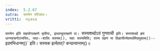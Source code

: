 ```yaml
---
index:  5.2.67
sutra:  सस्येन परिजातः।
vritti:  nyasa
---
```


`सस्येन इति सहयोगलक्षणे तृतीया, इत्थम्भूतलक्षणे वा। `सस्यशब्दोऽयं गुणवाची` इति। सस्यशब्दो ह्रयं धान्यवचनोऽप्यस्ति, यथा--शालिः सस्यम्(), यवाः सस्यमिति; तस्य ग्रहणं मा विज्ञायीत्येवमर्थमिदमुक्तम्()--`इदमभिधानम्()` इति। सस्यक इत्येतत्? कन्प्रत्यान्तम्()॥
